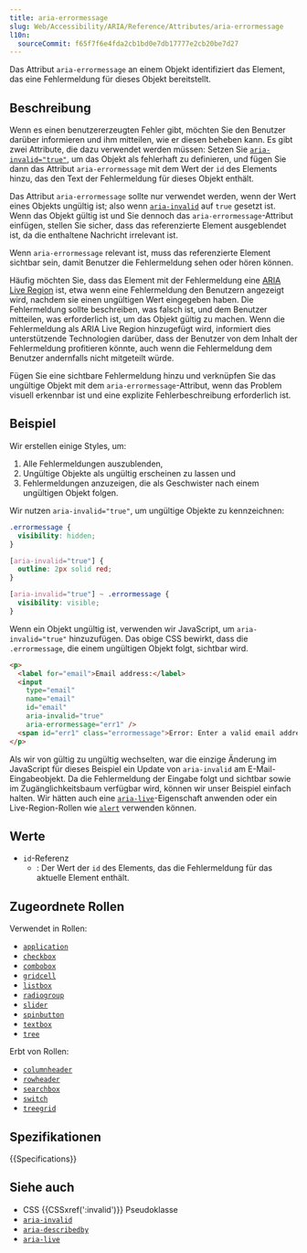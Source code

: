 ```yaml
---
title: aria-errormessage
slug: Web/Accessibility/ARIA/Reference/Attributes/aria-errormessage
l10n:
  sourceCommit: f65f7f6e4fda2cb1bd0e7db17777e2cb20be7d27
---
```


Das Attribut `aria-errormessage` an einem Objekt identifiziert das Element, das eine Fehlermeldung für dieses Objekt bereitstellt.

## Beschreibung

Wenn es einen benutzererzeugten Fehler gibt, möchten Sie den Benutzer darüber informieren und ihm mitteilen, wie er diesen beheben kann. Es gibt zwei Attribute, die dazu verwendet werden müssen: Setzen Sie [`aria-invalid="true"`](/de/docs/Web/Accessibility/ARIA/Reference/Attributes/aria-invalid), um das Objekt als fehlerhaft zu definieren, und fügen Sie dann das Attribut `aria-errormessage` mit dem Wert der `id` des Elements hinzu, das den Text der Fehlermeldung für dieses Objekt enthält.

Das Attribut `aria-errormessage` sollte nur verwendet werden, wenn der Wert eines Objekts ungültig ist; also wenn [`aria-invalid`](/de/docs/Web/Accessibility/ARIA/Reference/Attributes/aria-invalid) auf `true` gesetzt ist. Wenn das Objekt gültig ist und Sie dennoch das `aria-errormessage`-Attribut einfügen, stellen Sie sicher, dass das referenzierte Element ausgeblendet ist, da die enthaltene Nachricht irrelevant ist.

Wenn `aria-errormessage` relevant ist, muss das referenzierte Element sichtbar sein, damit Benutzer die Fehlermeldung sehen oder hören können.

Häufig möchten Sie, dass das Element mit der Fehlermeldung eine [ARIA Live Region](/de/docs/Web/Accessibility/ARIA/Guides/Live_regions) ist, etwa wenn eine Fehlermeldung den Benutzern angezeigt wird, nachdem sie einen ungültigen Wert eingegeben haben. Die Fehlermeldung sollte beschreiben, was falsch ist, und dem Benutzer mitteilen, was erforderlich ist, um das Objekt gültig zu machen. Wenn die Fehlermeldung als ARIA Live Region hinzugefügt wird, informiert dies unterstützende Technologien darüber, dass der Benutzer von dem Inhalt der Fehlermeldung profitieren könnte, auch wenn die Fehlermeldung dem Benutzer andernfalls nicht mitgeteilt würde.

Fügen Sie eine sichtbare Fehlermeldung hinzu und verknüpfen Sie das ungültige Objekt mit dem `aria-errormessage`-Attribut, wenn das Problem visuell erkennbar ist und eine explizite Fehlerbeschreibung erforderlich ist.

## Beispiel

Wir erstellen einige Styles, um:

1. Alle Fehlermeldungen auszublenden,
2. Ungültige Objekte als ungültig erscheinen zu lassen und
3. Fehlermeldungen anzuzeigen, die als Geschwister nach einem ungültigen Objekt folgen.

Wir nutzen `aria-invalid="true"`, um ungültige Objekte zu kennzeichnen:

```css
.errormessage {
  visibility: hidden;
}

[aria-invalid="true"] {
  outline: 2px solid red;
}

[aria-invalid="true"] ~ .errormessage {
  visibility: visible;
}
```

Wenn ein Objekt ungültig ist, verwenden wir JavaScript, um `aria-invalid="true"` hinzuzufügen. Das obige CSS bewirkt, dass die `.errormessage`, die einem ungültigen Objekt folgt, sichtbar wird.

```html
<p>
  <label for="email">Email address:</label>
  <input
    type="email"
    name="email"
    id="email"
    aria-invalid="true"
    aria-errormessage="err1" />
  <span id="err1" class="errormessage">Error: Enter a valid email address</span>
</p>
```

Als wir von gültig zu ungültig wechselten, war die einzige Änderung im JavaScript für dieses Beispiel ein Update von `aria-invalid` am E-Mail-Eingabeobjekt. Da die Fehlermeldung der Eingabe folgt und sichtbar sowie im Zugänglichkeitsbaum verfügbar wird, können wir unser Beispiel einfach halten. Wir hätten auch eine [`aria-live`](/de/docs/Web/Accessibility/ARIA/Reference/Attributes/aria-live)-Eigenschaft anwenden oder ein Live-Region-Rollen wie [`alert`](/de/docs/Web/Accessibility/ARIA/Reference/Roles/alert_role) verwenden können.

## Werte

- `id`-Referenz
  - : Der Wert der `id` des Elements, das die Fehlermeldung für das aktuelle Element enthält.

## Zugeordnete Rollen

Verwendet in Rollen:

- [`application`](/de/docs/Web/Accessibility/ARIA/Reference/Roles/application_role)
- [`checkbox`](/de/docs/Web/Accessibility/ARIA/Reference/Roles/checkbox_role)
- [`combobox`](/de/docs/Web/Accessibility/ARIA/Reference/Roles/combobox_role)
- [`gridcell`](/de/docs/Web/Accessibility/ARIA/Reference/Roles/gridcell_role)
- [`listbox`](/de/docs/Web/Accessibility/ARIA/Reference/Roles/listbox_role)
- [`radiogroup`](/de/docs/Web/Accessibility/ARIA/Reference/Roles/radiogroup_role)
- [`slider`](/de/docs/Web/Accessibility/ARIA/Reference/Roles/slider_role)
- [`spinbutton`](/de/docs/Web/Accessibility/ARIA/Reference/Roles/spinbutton_role)
- [`textbox`](/de/docs/Web/Accessibility/ARIA/Reference/Roles/textbox_role)
- [`tree`](/de/docs/Web/Accessibility/ARIA/Reference/Roles/tree_role)

Erbt von Rollen:

- [`columnheader`](/de/docs/Web/Accessibility/ARIA/Reference/Roles/columnheader_role)
- [`rowheader`](/de/docs/Web/Accessibility/ARIA/Reference/Roles/rowheader_role)
- [`searchbox`](/de/docs/Web/Accessibility/ARIA/Reference/Roles/searchbox_role)
- [`switch`](/de/docs/Web/Accessibility/ARIA/Reference/Roles/switch_role)
- [`treegrid`](/de/docs/Web/Accessibility/ARIA/Reference/Roles/treegrid_role)

## Spezifikationen

{{Specifications}}

## Siehe auch

- CSS {{CSSxref(':invalid')}} Pseudoklasse
- [`aria-invalid`](/de/docs/Web/Accessibility/ARIA/Reference/Attributes/aria-invalid)
- [`aria-describedby`](/de/docs/Web/Accessibility/ARIA/Reference/Attributes/aria-describedby)
- [`aria-live`](/de/docs/Web/Accessibility/ARIA/Reference/Attributes/aria-live)
